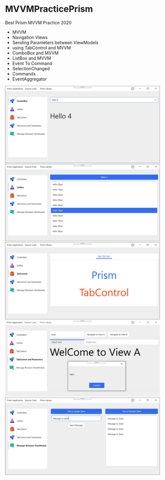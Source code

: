 # MVVMPracticePrism
Best Prism MVVM Practice 2020

- MVVM
- Navigation Views
- Sending Parameters between ViewModels
- using TabControl and MVVM
- ComboBox and MVVM
- ListBox and MVVM
- Event To Command
- SelectionChanged
- Commands
- EventAggregator

![Prism](Resources\Demo1.png)
![Prism](Resources\Demo2.png)
![Prism](Resources\Demo3.png)
![Prism](Resources\Demo4.png)
![Prism](Resources\Demo5.png)
